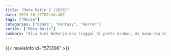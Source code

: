 ```yaml
---
title: "Mata Batin 2 (2019)"
date: 2023-10-27T07:34:48Z
tags: ["Movie"]
categories: ["Drama", "Fantasy", "Horror"]
series: ["Mata Batin"]
summary: "Alia kini bekerja dan tinggal di panti asuhan, di mana dia bertemu dengan seorang gadis yang juga memiliki mata batin seperti dia."
---
```


<mux-player stream-type="on-demand"
src="https://kp3d-my.sharepoint.com/personal/ryoo_kp3d_onmicrosoft_com/_layouts/15/download.aspx?share=EcpabA9FpkFLkhk6Abyx8yUBkhyoLd5DtEsuCo3hDLZx5g" prefer-playback="mse" controls>

</mux-player>


{{< movieinfo id="573106" >}}

<script src="https://cdn.jsdelivr.net/npm/@mux/mux-player"></script>

 <script type="application/ld+json ">
{
"@context": "https://schema.org/",
"@type": "VideoObject",
"name": "Mata Batin 2 (2019)",
"contentUrl": "https://stream.mux.com/c27FYRCZhi3cFPvixG2odkve2wN9wAGFZXD6bFQEReY.m3u8",
"thumbnailUrl": "https://www.themoviedb.org/t/p/original/uTbPhjKXiWjRAqmQ5SnX7TKZk7K.jpg?width=314&fit_mode=preserve&time=25",
"uploadDate": "2023-10-27T07:34:48Z",
}

</script>
